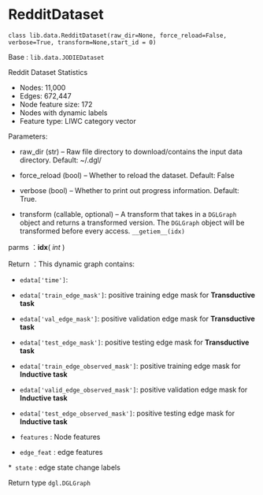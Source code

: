 # RedditDataset

`class lib.data.RedditDataset(raw_dir=None, force_reload=False, verbose=True, transform=None,start_id = 0)`

Base : `lib.data.JODIEDataset`

Reddit Dataset Statistics

* Nodes: 11,000
* Edges: 672,447
* Node feature size: 172
* Nodes with dynamic labels
* Feature type: LIWC category vector

Parameters:

* raw_dir (str) – Raw file directory to download/contains the input data directory. Default: ~/.dgl/

* force_reload (bool) – Whether to reload the dataset. Default: False

- verbose (bool) – Whether to print out progress information. Default: True.

- transform (callable, optional) – A transform that takes in a `DGLGraph` object and returns a transformed version. The `DGLGraph` object will be transformed before every access.
`__getiem__(idx)`

parms ：**idx**( *int* )

Return ：This dynamic graph contains:

* `edata['time']`:

* `edata['train_edge_mask']`: positive training edge mask for **Transductive task**

* `edata['val_edge_mask']`: positive validation edge mask for **Transductive task**

* `edata['test_edge_mask']`: positive testing edge mask for **Transductive task**

* `edata['train_edge_observed_mask']`: positive training edge mask for **Inductive task**

* `edata['valid_edge_observed_mask']`: positive validation edge mask for **Inductive task**

* `edata['test_edge_observed_mask']`: positive testing edge mask for **Inductive task**

* `features` : Node features

* `edge_feat` : edge features

*` state` :  edge state change labels

Return type
    `dgl.DGLGraph`
